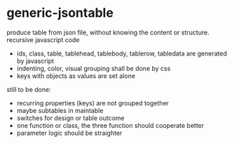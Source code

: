 # generic-jsontable
produce table from json file, without knowing the content or structure. recursive javascript code

- ids, class, table, tablehead, tablebody, tablerow, tabledata are generated by javascript
- indenting, color, visual grouping shall be done by css
- keys with objects as values are set alone

still to be done:
- recurring properties (keys) are not grouped together
- maybe subtables in maintable
- switches for design or table outcome
- one function or class, the three function should cooperate better
- parameter logic should be straighter

